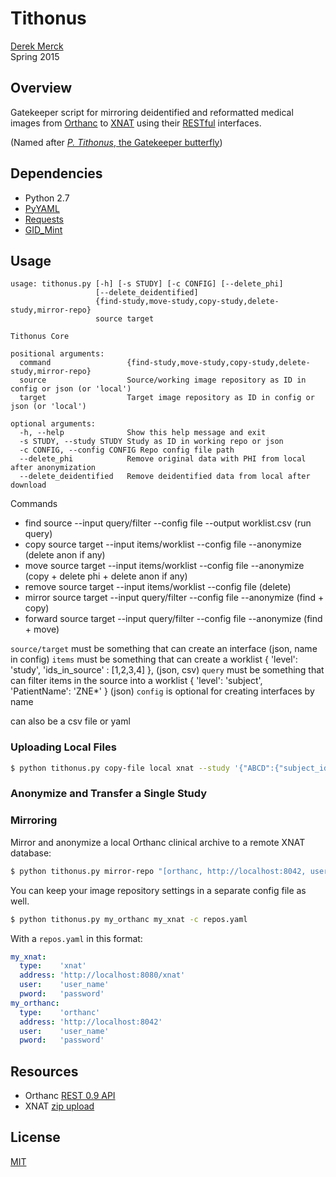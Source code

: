 Tithonus
=============================

[Derek Merck](derek_merck@brown.edu)  
Spring 2015

## Overview

Gatekeeper script for mirroring deidentified and reformatted medical images from [Orthanc][] to [XNAT][] using their [RESTful][] interfaces.

(Named after [_P. Tithonus_, the Gatekeeper butterfly][tithonus])

[Orthanc]: http://www.orthanc-server.com
[XNAT]: http://www.xnat.org
[tithonus]: http://en.wikipedia.org/wiki/Gatekeeper_(butterfly)
[restful]: http://en.wikipedia.org/wiki/Representational_state_transfer

## Dependencies

- Python 2.7
- [PyYAML](http://pyyaml.org)
- [Requests](http://docs.python-requests.org/en/latest/)
- [GID_Mint](https://github.com/derekmerck/GID_Mint)


## Usage

```
usage: tithonus.py [-h] [-s STUDY] [-c CONFIG] [--delete_phi]
                   [--delete_deidentified]
                   {find-study,move-study,copy-study,delete-study,mirror-repo}
                   source target

Tithonus Core

positional arguments:
  command                 {find-study,move-study,copy-study,delete-study,mirror-repo}
  source                  Source/working image repository as ID in config or json (or 'local')
  target                  Target image repository as ID in config or json (or 'local')

optional arguments:
  -h, --help              Show this help message and exit
  -s STUDY, --study STUDY Study as ID in working repo or json
  -c CONFIG, --config CONFIG Repo config file path
  --delete_phi            Remove original data with PHI from local after anonymization
  --delete_deidentified   Remove deidentified data from local after download
```

Commands

- find source           --input query/filter    --config file              --output worklist.csv   (run query)
- copy source target    --input items/worklist  --config file  --anonymize                         (delete anon if any)
- move source target    --input items/worklist  --config file  --anonymize                         (copy + delete phi + delete anon if any)
- remove source target  --input items/worklist  --config file                                      (delete)
- mirror source target  --input query/filter    --config file  --anonymize                         (find + copy)
- forward source target --input query/filter    --config file  --anonymize                         (find + move)

`source/target` must be something that can create an interface (json, name in config)
`items` must be something that can create a worklist { 'level': 'study', 'ids_in_source' : [1,2,3,4] }, (json, csv)
`query` must be something that can filter items in the source into a worklist { 'level': 'subject', 'PatientName': 'ZNE*' } (json)
`config` is optional for creating interfaces by name

can also be a csv file or yaml


### Uploading Local Files

```bash
$ python tithonus.py copy-file local xnat --study '{"ABCD":{"subject_id": "my_patient", "project_id": "my_project", "study_type": "baseline", "local_file": "/tmp/my_dicom_dir"}}'
```

### Anonymize and Transfer a Single Study



### Mirroring

Mirror and anonymize a local Orthanc clinical archive to a remote XNAT database:

```bash
$ python tithonus.py mirror-repo "[orthanc, http://localhost:8042, user, pword]" "[xnat, http://localhost:8080/xnat, user, pword]"
```

You can keep your image repository settings in a separate config file as well.

```bash
$ python tithonus.py my_orthanc my_xnat -c repos.yaml
```

With a `repos.yaml` in this format:

```yaml
my_xnat:
  type:    'xnat'
  address: 'http://localhost:8080/xnat'
  user:    'user_name'
  pword:   'password'
my_orthanc:
  type:    'orthanc'
  address: 'http://localhost:8042'
  user:    'user_name'
  pword:   'password'
```

## Resources

- Orthanc [REST 0.9 API](https://docs.google.com/spreadsheets/d/1muKHMIb9Br-59wfaQbDeLzAfKYsoWfDSXSmyt6P4EM8/pubhtml?gid=525933398&single=true)
- XNAT [zip upload](https://wiki.xnat.org/display/XKB/Uploading+Zip+Archives+to+XNAT)

## License

[MIT](http://opensource.org/licenses/mit-license.html)
